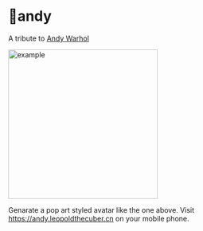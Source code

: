 # 🥫andy


A tribute to [Andy Warhol](https://en.wikipedia.org/wiki/Andy_Warhol)

<img src="https://user-images.githubusercontent.com/10095631/39661640-6671fb9c-5087-11e8-9196-fc22d0e7003b.jpg" width="300" alt="example">

Genarate a pop art styled avatar like the one above. Visit https://andy.leopoldthecuber.cn on your mobile phone.
